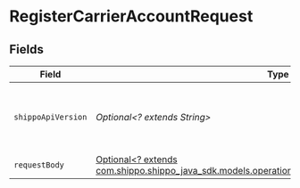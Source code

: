 # RegisterCarrierAccountRequest


## Fields

| Field                                                                                                                                                              | Type                                                                                                                                                               | Required                                                                                                                                                           | Description                                                                                                                                                        | Example                                                                                                                                                            |
| ------------------------------------------------------------------------------------------------------------------------------------------------------------------ | ------------------------------------------------------------------------------------------------------------------------------------------------------------------ | ------------------------------------------------------------------------------------------------------------------------------------------------------------------ | ------------------------------------------------------------------------------------------------------------------------------------------------------------------ | ------------------------------------------------------------------------------------------------------------------------------------------------------------------ |
| `shippoApiVersion`                                                                                                                                                 | *Optional<? extends String>*                                                                                                                                       | :heavy_minus_sign:                                                                                                                                                 | String used to pick a non-default API version to use                                                                                                               | 2018-02-08                                                                                                                                                         |
| `requestBody`                                                                                                                                                      | [Optional<? extends com.shippo.shippo_java_sdk.models.operations.RegisterCarrierAccountRequestBody>](../../models/operations/RegisterCarrierAccountRequestBody.md) | :heavy_minus_sign:                                                                                                                                                 | Examples.                                                                                                                                                          |                                                                                                                                                                    |